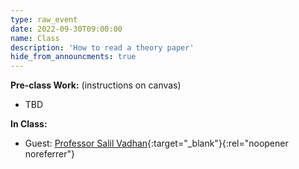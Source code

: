 ```yaml
---
type: raw_event
date: 2022-09-30T09:00:00
name: Class
description: 'How to read a theory paper'
hide_from_announcments: true
---
```


**Pre-class Work:** (instructions on canvas)
* TBD

**In Class:**
* Guest: [Professor Salil Vadhan](https://salil.seas.harvard.edu/){:target="_blank"}{:rel="noopener noreferrer"}
